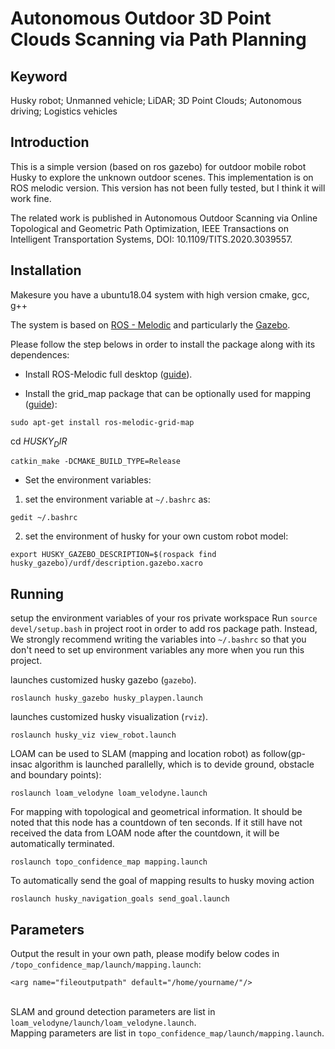 # Autonomous Outdoor 3D Point Clouds Scanning via Path Planning
## Keyword
Husky robot; Unmanned vehicle; LiDAR; 3D Point Clouds; Autonomous driving; Logistics vehicles

## Introduction
This is a simple version (based on ros gazebo) for outdoor mobile robot Husky to explore the unknown outdoor scenes. This implementation is on ROS melodic version. This version has not been fully tested, but I think it will work fine.

The related work is published in Autonomous Outdoor Scanning via Online Topological and Geometric Path Optimization, IEEE Transactions on Intelligent Transportation Systems, DOI: 10.1109/TITS.2020.3039557. 

## Installation
Makesure you have a ubuntu18.04 system with high version cmake, gcc, g++

The system is based on [ROS - Melodic](http://www.ros.org/) and particularly the [Gazebo](gazebosim.org). 
 
Please follow the step belows in order to install the package along with its dependences:

- Install ROS-Melodic full desktop ([guide](https://wiki.ros.org/melodic/Installation/Ubuntu)).

- Install the grid_map package that can be optionally used for mapping ([guide](https://github.com/ANYbotics/grid_map )):
```
sudo apt-get install ros-melodic-grid-map
```
cd $HUSKY_DIR$

```
catkin_make -DCMAKE_BUILD_TYPE=Release
```
- Set the environment variables:
1. set the environment variable at `~/.bashrc` as:
```
gedit ~/.bashrc 
```
2. set the environment of husky for your own custom robot model:
```
export HUSKY_GAZEBO_DESCRIPTION=$(rospack find husky_gazebo)/urdf/description.gazebo.xacro
```

## Running
setup the environment variables of your ros private workspace
Run `source devel/setup.bash` in project root in order to add ros package path.
Instead, We strongly recommend writing the variables into `~/.bashrc` so that you don't need to set up environment variables any more when you run this project.

launches customized husky gazebo (`gazebo`).
```
roslaunch husky_gazebo husky_playpen.launch
```

launches customized husky visualization (`rviz`).
```
roslaunch husky_viz view_robot.launch
```

LOAM can be used to SLAM (mapping and location robot) as follow(gp-insac algorithm is launched parallelly, which is to devide ground, obstacle and boundary points):
```
roslaunch loam_velodyne loam_velodyne.launch
```

For mapping with topological and geometrical information. It should be noted that this node has a countdown of ten seconds. If it still have not received the data from LOAM node after the countdown, it will be automatically terminated. 
```
roslaunch topo_confidence_map mapping.launch
```

To automatically send the goal of mapping results to husky moving action 
```
roslaunch husky_navigation_goals send_goal.launch 
```


## Parameters
Output the result in your own path, please modify below codes in `/topo_confidence_map/launch/mapping.launch`:
```
<arg name="fileoutputpath" default="/home/yourname/"/>
```
<br>SLAM and ground detection parameters are list in `loam_velodyne/launch/loam_velodyne.launch`.
<br>Mapping parameters are list in `topo_confidence_map/launch/mapping.launch`.


